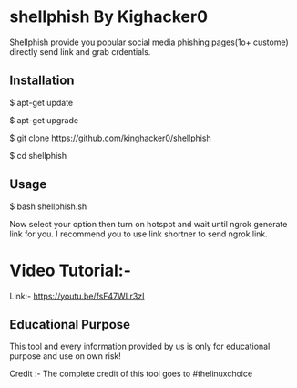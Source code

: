 # shellphish By Kighacker0

Shellphish provide you popular social media phishing pages(1o+ custome) directly send link and grab crdentials.

<h2>Installation</h2> 
$ apt-get update 

$ apt-get upgrade 

$ git clone https://github.com/kinghacker0/shellphish

$ cd shellphish

<h2>Usage</h2>
$ bash shellphish.sh

Now select your option then turn on hotspot and wait until ngrok generate link for you. I recommend you to use link shortner to send ngrok link.

<h1>Video Tutorial:-</h1>

<p1>Link:- https://youtu.be/fsF47WLr3zI </p1>

<h2>Educational Purpose</h2>
This tool and every information provided by us is only for educational purpose and use on own risk!

Credit :- The complete credit of this tool goes to #thelinuxchoice
